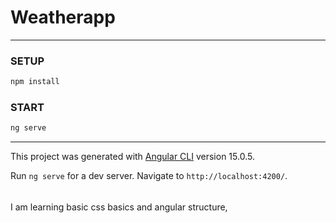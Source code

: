 # Weatherapp
---
### SETUP
```sh
npm install
```
### START
```sh
ng serve
```
---
This project was generated with [Angular CLI](https://github.com/angular/angular-cli) version 15.0.5.


Run `ng serve` for a dev server. Navigate to `http://localhost:4200/`.


######
I am learning basic css basics and angular structure,
